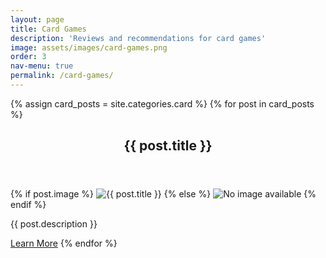 ```yaml
---
layout: page
title: Card Games
description: 'Reviews and recommendations for card games'
image: assets/images/card-games.png
order: 3
nav-menu: true
permalink: /card-games/
---
```


<div id="main" class="alt">

  <section id="one">
  <div class="inner">
  {% assign card_posts = site.categories.card %}
  {% for post in card_posts %}

  <header class="major">
   <h1>{{ post.title }}</h1>
  </header>
      {% if post.image %}
        <img src="{{ post.image | relative_url }}" alt="{{ post.title }}" class="post-img"/>
      {% else %}
        <img src="{{ '/assets/images/default.png' | relative_url }}" alt="No image available" class="post-img"/>
      {% endif %}
      <p>{{ post.description }}</p>
      <a href="{{ post.url | relative_url }}" class="button">Learn More</a>
  {% endfor %}
  </div>
</section>
</div>
